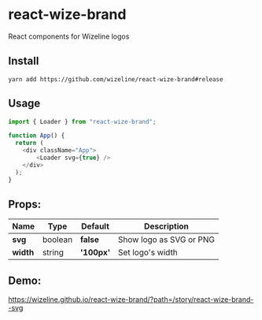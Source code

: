 # react-wize-brand

React components for Wizeline logos

## Install

`yarn add https://github.com/wizeline/react-wize-brand#release`

## Usage

``` javascript
import { Loader } from "react-wize-brand";

function App() {
  return (
    <div className="App">
        <Loader svg={true} />
    </div>
  );
}
```

## Props:

| Name      | Type    | Default     | Description             |
| --------- | ------- | ----------- | ----------------------- |
| **svg**   | boolean | **false**   | Show logo as SVG or PNG |
| **width** | string  | **'100px'** | Set logo's width        |

## Demo:

https://wizeline.github.io/react-wize-brand/?path=/story/react-wize-brand--svg